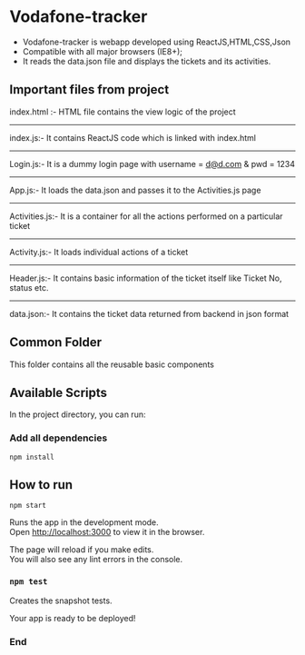 # Vodafone-tracker

- Vodafone-tracker is webapp developed using ReactJS,HTML,CSS,Json
- Compatible with all major browsers (IE8+);
- It reads the data.json file and displays the tickets and its activities.

## Important files from project
index.html :- HTML file contains the view logic of the project

-------------
index.js:- It contains ReactJS code which is linked with index.html

-------------
Login.js:- It is a dummy login page with username = d@d.com & pwd = 1234

-------------
App.js:- It loads the data.json and passes it to the Activities.js page

-------------
Activities.js:- It is a container for all the actions performed on a particular ticket  

-------------
Activity.js:- It loads individual actions of a ticket

-------------
Header.js:- It contains basic information of the ticket itself like Ticket No, status etc.

-------------
data.json:- It contains the ticket data returned from backend in json format

## Common Folder

This folder contains all the reusable basic components

## Available Scripts

In the project directory, you can run:

### Add all dependencies

`npm install`
## How to run

`npm start`

Runs the app in the development mode.\
Open [http://localhost:3000](http://localhost:3000) to view it in the browser.

The page will reload if you make edits.\
You will also see any lint errors in the console.

### `npm test`

Creates the snapshot tests.
 

Your app is ready to be deployed!


### End
